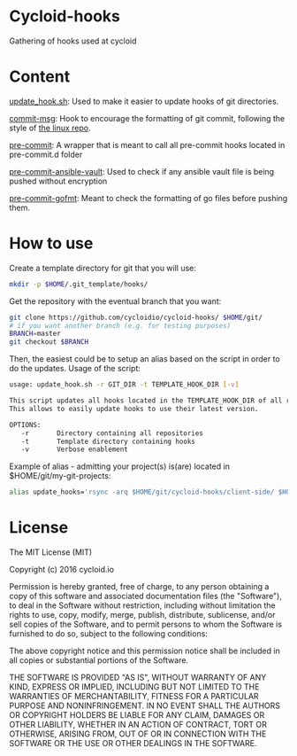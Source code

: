 # Cycloid-hooks
Gathering of hooks used at cycloid

# Content
[update_hook.sh](https://github.com/cycloidio/cycloid-hooks/blob/master/scripts/update_hook.sh): Used to make it easier to update hooks of git directories.

[commit-msg](https://github.com/cycloidio/cycloid-hooks/blob/master/client-side/commit-msg): Hook to encourage the formatting of git commit, following the style of [the linux repo](https://github.com/torvalds/linux/commits/master).

[pre-commit](https://github.com/cycloidio/cycloid-hooks/blob/master/client-side/pre-commit): A wrapper that is meant to call all pre-commit hooks located in pre-commit.d folder

[pre-commit-ansible-vault](https://github.com/cycloidio/cycloid-hooks/blob/master/client-side/pre-commit.d/pre-commit-ansible-vault): Used to check if any ansible vault file is being pushed without encryption

[pre-commit-gofmt](https://github.com/cycloidio/cycloid-hooks/blob/master/client-side/pre-commit.d/pre-commit-gofmt): Meant to check the formatting of go files before pushing them.

# How to use
Create a template directory for git that you will use:
```bash
mkdir -p $HOME/.git_template/hooks/
```

Get the repository with the eventual branch that you want:
```bash
git clone https://github.com/cycloidio/cycloid-hooks/ $HOME/git/
# if you want another branch (e.g. for testing purposes)
BRANCH=master
git checkout $BRANCH
```

Then, the easiest could be to setup an alias based on the script in order to do the updates.
Usage of the script:
```bash
usage: update_hook.sh -r GIT_DIR -t TEMPLATE_HOOK_DIR [-v]

This script updates all hooks located in the TEMPLATE_HOOK_DIR of all repositories located under the GIT_DIR.
This allows to easily update hooks to use their latest version.

OPTIONS:
   -r       Directory containing all repositories
   -t       Template directory containing hooks
   -v       Verbose enablement
```

Example of alias - admitting your project(s) is(are) located in $HOME/git/my-git-projects:
```bash
alias update_hooks='rsync -arq $HOME/git/cycloid-hooks/client-side/ $HOME/.git_template/hooks/ && $HOME/git/cycloid-hooks/scripts/update_hook.sh -r $HOME/git/my-git-projects -t $HOME/.git_template/hooks'
```

# License
The MIT License (MIT)

Copyright (c) 2016 cycloid.io

Permission is hereby granted, free of charge, to any person obtaining a copy
of this software and associated documentation files (the "Software"), to deal
in the Software without restriction, including without limitation the rights
to use, copy, modify, merge, publish, distribute, sublicense, and/or sell
copies of the Software, and to permit persons to whom the Software is
furnished to do so, subject to the following conditions:

The above copyright notice and this permission notice shall be included in all
copies or substantial portions of the Software.

THE SOFTWARE IS PROVIDED "AS IS", WITHOUT WARRANTY OF ANY KIND, EXPRESS OR
IMPLIED, INCLUDING BUT NOT LIMITED TO THE WARRANTIES OF MERCHANTABILITY,
FITNESS FOR A PARTICULAR PURPOSE AND NONINFRINGEMENT. IN NO EVENT SHALL THE
AUTHORS OR COPYRIGHT HOLDERS BE LIABLE FOR ANY CLAIM, DAMAGES OR OTHER
LIABILITY, WHETHER IN AN ACTION OF CONTRACT, TORT OR OTHERWISE, ARISING FROM,
OUT OF OR IN CONNECTION WITH THE SOFTWARE OR THE USE OR OTHER DEALINGS IN THE
SOFTWARE.
